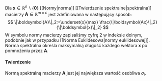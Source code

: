 Dla $\boldsymbol{x}\in\mathbb{R}^n\backslash\{\boldsymbol{0}\}$ [[Normy|norma]] [[Twierdzenie spektralne|spektralna]] macierzy $\boldsymbol{A}\in\mathbb{R}^{m\times n}$ jest zdefiniowana w następujący sposób:
$$
\|\boldsymbol{A}\|_2:=\underset{x}{max}
\frac{\|\boldsymbol{Ax}\|_2}{\|\boldsymbol{x}\|_2}
$$
W symbolu normy macierzy zapisaliśmy cyfrę 2 w indeksie dolnym, podobnie jak w przypadku [[Norma Euklidesowa|normy euklidesowej]]. Norma spektralna określa maksymalną długość każdego wektora $\boldsymbol{x}$ po pomnożeniu przez $\boldsymbol{A}$.

#### Twierdzenie 
Normą spektralną macierzy $\boldsymbol{A}$ jest jej największa wartość osobliwa $\sigma_i$. 